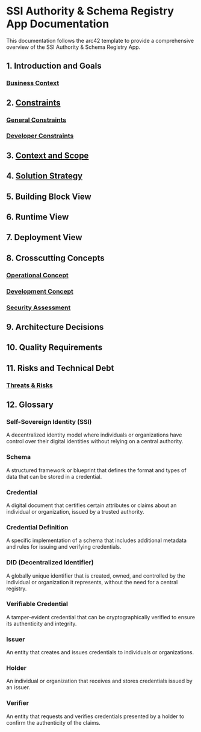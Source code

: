 # SSI Authority & Schema Registry App Documentation

This documentation follows the arc42 template to provide a comprehensive overview of the SSI Authority & Schema Registry App.

## 1. Introduction and Goals

### [Business Context](./architecture/Context%20and%20scope.md#Business-Context)

## 2. [Constraints](./architecture/Architecture%20Constraints.md)

### [General Constraints](./architecture/Architecture%20Constraints.md#General-Constraints)

### [Developer Constraints](./architecture/Architecture%20Constraints.md#Developer-Constraints)

## 3. [Context and Scope](./architecture/Context%20and%20scope.md)

## 4. [Solution Strategy](./architecture/Solution%20strategy.md)

## 5. Building Block View

## 6. Runtime View

## 7. Deployment View

## 8. Crosscutting Concepts

### [Operational Concept](./architecture/Operational%20Concept.md)

### [Development Concept](./architecture/Development%20Concept.md)

### [Security Assessment](./architecture/Security_Assessment.md)

## 9. Architecture Decisions

## 10. Quality Requirements

## 11. Risks and Technical Debt

### [Threats & Risks](./architecture/Security_Assessment.md#Threats-&-Risks)

## 12. Glossary

### Self-Sovereign Identity (SSI)

A decentralized identity model where individuals or organizations have control over their digital identities without relying on a central authority.

### Schema

A structured framework or blueprint that defines the format and types of data that can be stored in a credential.

### Credential

A digital document that certifies certain attributes or claims about an individual or organization, issued by a trusted authority.

### Credential Definition

A specific implementation of a schema that includes additional metadata and rules for issuing and verifying credentials.

### DID (Decentralized Identifier)

A globally unique identifier that is created, owned, and controlled by the individual or organization it represents, without the need for a central registry.

### Verifiable Credential

A tamper-evident credential that can be cryptographically verified to ensure its authenticity and integrity.

### Issuer

An entity that creates and issues credentials to individuals or organizations.

### Holder

An individual or organization that receives and stores credentials issued by an issuer.

### Verifier

An entity that requests and verifies credentials presented by a holder to confirm the authenticity of the claims.
